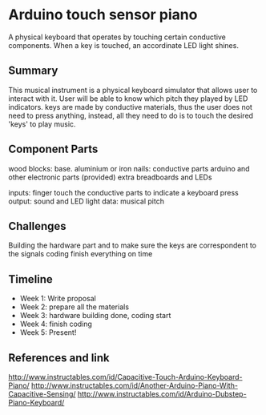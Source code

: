 # Arduino touch sensor piano

A physical keyboard that operates by touching certain conductive components. When a key is touched, an accordinate LED light shines. 

## Summary

This musical instrument is a physical keyboard simulator that allows user to interact with it. User will be able to know which pitch they played by LED indicators. keys are made by conductive materials, thus the user does not need to press anything, instead, all they need to do is to touch the desired 'keys' to play music.

## Component Parts

wood blocks: base.
aluminium or iron nails: conductive parts
arduino and other electronic parts (provided)
extra breadboards and LEDs

inputs: finger touch the conductive parts to indicate a keyboard press
output: sound and LED light
data: musical pitch

## Challenges

Building the hardware part and to make sure the keys are correspondent to the signals
coding
finish everything on time

## Timeline

- Week 1: Write proposal
- Week 2: prepare all the materials
- Week 3: hardware building done, coding start
- Week 4: finish coding
- Week 5: Present!

## References and link

http://www.instructables.com/id/Capacitive-Touch-Arduino-Keyboard-Piano/
http://www.instructables.com/id/Another-Arduino-Piano-With-Capacitive-Sensing/
http://www.instructables.com/id/Arduino-Dubstep-Piano-Keyboard/
